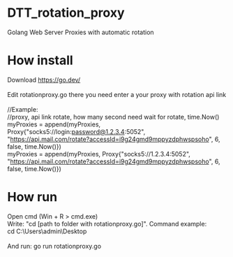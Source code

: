 # DTT_rotation_proxy
Golang Web Server Proxies with automatic rotation

# How install
Download https://go.dev/ </br> </br>
Edit rotationproxy.go there you need enter a your proxy with rotation api link </br> </br>
//Example: </br>
//proxy, api link rotate, how many second need wait for rotate, time.Now() </br>
myProxies = append(myProxies, Proxy{"socks5://login:password@1.2.3.4:5052", "https://api.mail.com/rotate?accessId=i9g24gmd9mppyzdphwspsoho", 6, false, time.Now()}) </br>
myProxies = append(myProxies, Proxy{"socks5://1.2.3.4:5052", "https://api.mail.com/rotate?accessId=i9g24gmd9mppyzdphwspsoho", 6, false, time.Now()}) </br>

# How run
Open cmd (Win + R > cmd.exe) </br>
Write: "cd  [path to folder with rotationproxy.go]". Command example: </br>
cd C:\Users\admin\Desktop </br>
 </br>
And run: go run rotationproxy.go
